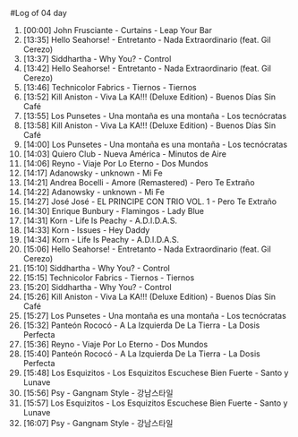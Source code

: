 #Log of 04 day

1. [00:00] John Frusciante - Curtains - Leap Your Bar
1. [13:35] Hello Seahorse! - Entretanto - Nada Extraordinario (feat. Gil Cerezo)
1. [13:37] Siddhartha - Why You? - Control
1. [13:42] Hello Seahorse! - Entretanto - Nada Extraordinario (feat. Gil Cerezo)
1. [13:46] Technicolor Fabrics - Tiernos - Tiernos
1. [13:52] Kill Aniston - Viva La KA!!! (Deluxe Edition) - Buenos Días Sin Café
1. [13:55] Los Punsetes - Una montaña es una montaña - Los tecnócratas
1. [13:58] Kill Aniston - Viva La KA!!! (Deluxe Edition) - Buenos Días Sin Café
1. [14:00] Los Punsetes - Una montaña es una montaña - Los tecnócratas
1. [14:03] Quiero Club - Nueva América - Minutos de Aire
1. [14:06] Reyno - Viaje Por Lo Eterno - Dos Mundos
1. [14:17] Adanowsky - unknown - Mi Fe
1. [14:21] Andrea Bocelli - Amore (Remastered) - Pero Te Extraño
1. [14:22] Adanowsky - unknown - Mi Fe
1. [14:27] José José - EL PRINCIPE CON TRIO VOL. 1 - Pero Te Extraño
1. [14:30] Enrique Bunbury - Flamingos - Lady Blue
1. [14:31] Korn - Life Is Peachy - A.D.I.D.A.S.
1. [14:33] Korn - Issues - Hey Daddy
1. [14:34] Korn - Life Is Peachy - A.D.I.D.A.S.
1. [15:06] Hello Seahorse! - Entretanto - Nada Extraordinario (feat. Gil Cerezo)
1. [15:10] Siddhartha - Why You? - Control
1. [15:15] Technicolor Fabrics - Tiernos - Tiernos
1. [15:20] Siddhartha - Why You? - Control
1. [15:26] Kill Aniston - Viva La KA!!! (Deluxe Edition) - Buenos Días Sin Café
1. [15:27] Los Punsetes - Una montaña es una montaña - Los tecnócratas
1. [15:32] Panteón Rococó - A La Izquierda De La Tierra - La Dosis Perfecta
1. [15:36] Reyno - Viaje Por Lo Eterno - Dos Mundos
1. [15:40] Panteón Rococó - A La Izquierda De La Tierra - La Dosis Perfecta
1. [15:48] Los Esquizitos - Los Esquizitos Escuchese Bien Fuerte - Santo y Lunave
1. [15:56] Psy - Gangnam Style - 강남스타일
1. [15:57] Los Esquizitos - Los Esquizitos Escuchese Bien Fuerte - Santo y Lunave
1. [16:07] Psy - Gangnam Style - 강남스타일

